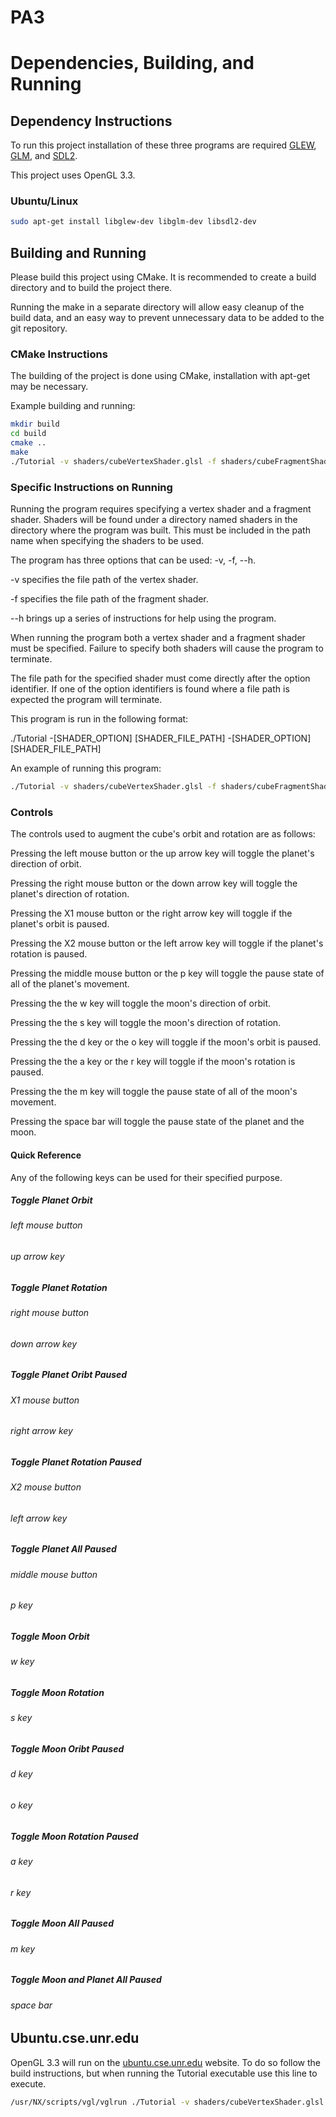 # PA3

# Dependencies, Building, and Running

## Dependency Instructions
To run this project installation of these three programs are required [GLEW](http://glew.sourceforge.net/), [GLM](http://glm.g-truc.net/0.9.7/index.html), and [SDL2](https://wiki.libsdl.org/Tutorials).

This project uses OpenGL 3.3.

### Ubuntu/Linux
```bash
sudo apt-get install libglew-dev libglm-dev libsdl2-dev
```

## Building and Running
Please build this project using CMake. It is recommended to create a build directory and to build the project there.

Running the make in a separate directory will allow easy cleanup of the build data, and an easy way to prevent unnecessary data to be added to the git repository.

### CMake Instructions
The building of the project is done using CMake, installation with apt-get may be necessary.

Example building and running:

```bash
mkdir build
cd build
cmake ..
make
./Tutorial -v shaders/cubeVertexShader.glsl -f shaders/cubeFragmentShader.glsl
```

### Specific Instructions on Running
Running the program requires specifying a vertex shader and a fragment shader. Shaders will be found under a directory named shaders in the directory where the program was built. This must be included in the path name when specifying the shaders to be used.

The program has three options that can be used: -v, -f, --h.

-v specifies the file path of the vertex shader.

-f specifies the file path of the fragment shader.

--h brings up a series of instructions for help using the program.

When running the program both a vertex shader and a fragment shader must be specified. Failure to specify both shaders will cause the program to terminate.

The file path for the specified shader must come directly after the option identifier. If one of the option identifiers is found where a file path is expected the program will terminate.

This program is run in the following format:

./Tutorial -[SHADER_OPTION] [SHADER_FILE_PATH] -[SHADER_OPTION] [SHADER_FILE_PATH] 


An example of running this program:

```bash
./Tutorial -v shaders/cubeVertexShader.glsl -f shaders/cubeFragmentShader.glsl
```

### Controls

The controls used to augment the cube's orbit and rotation are as follows:

Pressing the left mouse button or the up arrow key will toggle the planet's direction of orbit.

Pressing the right mouse button or the down arrow key will toggle the planet's direction of rotation.

Pressing the X1 mouse button or the right arrow key will toggle if the planet's orbit is paused.

Pressing the X2 mouse button or the left arrow key will toggle if the planet's rotation is paused.

Pressing the middle mouse button or the p key will toggle the pause state of all of the planet's movement.

Pressing the the w key will toggle the moon's direction of orbit.

Pressing the the s key will toggle the moon's direction of rotation.

Pressing the the d key or the o key will toggle if the moon's orbit is paused.

Pressing the the a key or the r key will toggle if the moon's rotation is paused.

Pressing the the m key will toggle the pause state of all of the moon's movement.

Pressing the space bar will toggle the pause state of the planet and the moon.

#### Quick Reference

Any of the following keys can be used for their specified purpose.

##### Toggle Planet Orbit 
###### left mouse button
###### up arrow key

##### Toggle Planet Rotation
###### right mouse button
###### down arrow key

##### Toggle Planet Oribt Paused
###### X1 mouse button
###### right arrow key

##### Toggle Planet Rotation Paused
###### X2 mouse button
###### left arrow key

##### Toggle Planet All Paused
###### middle mouse button
###### p key

##### Toggle Moon Orbit 
###### w key

##### Toggle Moon Rotation
###### s key

##### Toggle Moon Oribt Paused
###### d key
###### o key

##### Toggle Moon Rotation Paused
###### a key
###### r key

##### Toggle Moon All Paused
###### m key

##### Toggle Moon and Planet All Paused
###### space bar


## Ubuntu.cse.unr.edu
OpenGL 3.3 will run on the [ubuntu.cse.unr.edu](https://ubuntu.cse.unr.edu/) website. To do so follow the build instructions, but when running the Tutorial executable use this line to execute.
```bash
/usr/NX/scripts/vgl/vglrun ./Tutorial -v shaders/cubeVertexShader.glsl -f shaders/cubeFragmentShader.glsl
```
